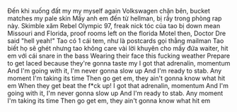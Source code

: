 Đến khi xuống đất 
 my my myself again 
 Volkswagen chặn bên, bucket matches my pale skin 
 Mấy anh em đến từ hellman, bị rầy trong phòng rap này. 
 Skimble xăm Rebel Olympic 97, freak nick tóc của tao bị down mean 
 Missouri and Florida, proof rooms left on the florida 
 Motel then, Doctor Dre said "hell yeah!" 
 Tao có 1 cái tem, như là postcards 
 gọi thằng mailman 
 Tao biết họ sẽ ghét nhưng tao không care 
 vài lời khuyên cho mấy đứa waiter, hit em với cái snare in the bass 
 Wearing their face this fucking weather 
 Prepare to get laced because they're gonna taste my 
 I got that adrenalin, momentum 
 And I'm going with it, I'm never gonna slow up 
 And I'm ready to stab. 
 Any moment I'm taking its time 
 Then go get em, they ain't gonna know what hit em 
 When they get beat the f*ck up!
 I got that adrenalin, momentum 
 And I'm going with it, I'm never gonna slow up 
 And I'm ready to stab. 
 Any moment I'm taking its time 
 Then go get em, they ain't gonna know what hit em